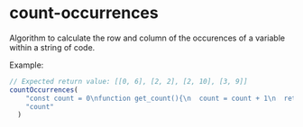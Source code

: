 # count-occurrences

Algorithm to calculate the row and column of the occurences of a variable within a string of code.

Example:

```javascript
// Expected return value: [[0, 6], [2, 2], [2, 10], [3, 9]]
countOccurrences(
    "const count = 0\nfunction get_count(){\n  count = count + 1\n  return count\n}",
    "count"
  )
```
